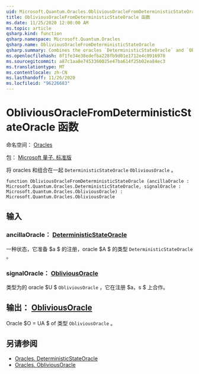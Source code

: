 ```yaml
---
uid: Microsoft.Quantum.Oracles.ObliviousOracleFromDeterministicStateOracle
title: ObliviousOracleFromDeterministicStateOracle 函数
ms.date: 11/25/2020 12:00:00 AM
ms.topic: article
qsharp.kind: function
qsharp.namespace: Microsoft.Quantum.Oracles
qsharp.name: ObliviousOracleFromDeterministicStateOracle
qsharp.summary: Combines the oracles `DeterministicStateOracle` and `ObliviousOracle`.
ms.openlocfilehash: 8f1fe34e38edefba228fb9d01e1712e4c0916970
ms.sourcegitcommit: a87c1aa8e7453360025e47ba614f25b02ea84ec3
ms.translationtype: MT
ms.contentlocale: zh-CN
ms.lasthandoff: 11/26/2020
ms.locfileid: "96226683"
---
```

# <a name="obliviousoraclefromdeterministicstateoracle-function"></a>ObliviousOracleFromDeterministicStateOracle 函数

命名空间： [Oracles](xref:Microsoft.Quantum.Oracles)

包： [Microsoft 量子. 标准版](https://nuget.org/packages/Microsoft.Quantum.Standard)


将 oracles 和组合在一起 `DeterministicStateOracle` `ObliviousOracle` 。

```qsharp
function ObliviousOracleFromDeterministicStateOracle (ancillaOracle : Microsoft.Quantum.Oracles.DeterministicStateOracle, signalOracle : Microsoft.Quantum.Oracles.ObliviousOracle) : Microsoft.Quantum.Oracles.ObliviousOracle
```


## <a name="input"></a>输入

### <a name="ancillaoracle--deterministicstateoracle"></a>ancillaOracle： [DeterministicStateOracle](xref:Microsoft.Quantum.Oracles.DeterministicStateOracle)

一种状态，它准备 $a $ 的注册，oracle $A $ 的类型 `DeterministicStateOracle` 。


### <a name="signaloracle--obliviousoracle"></a>signalOracle： [ObliviousOracle](xref:Microsoft.Quantum.Oracles.ObliviousOracle)

类型为的 oracle $U $ `ObliviousOracle` ，它在注册 $a，s $ 上合作。



## <a name="output--obliviousoracle"></a>输出： [ObliviousOracle](xref:Microsoft.Quantum.Oracles.ObliviousOracle)

Oracle $O = UA $ of 类型 `ObliviousOracle` 。

## <a name="see-also"></a>另请参阅

- [Oracles. DeterministicStateOracle](xref:Microsoft.Quantum.Oracles.DeterministicStateOracle)
- [Oracles. ObliviousOracle](xref:Microsoft.Quantum.Oracles.ObliviousOracle)